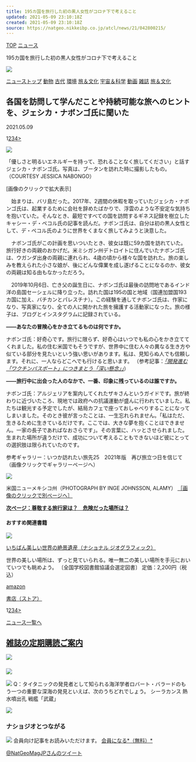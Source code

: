 ```yaml
---
title: 195カ国を旅行した初の黒人女性がコロナ下で考えること
updated: 2021-05-09 23:10:18Z
created: 2021-05-09 23:10:18Z
source: https://natgeo.nikkeibp.co.jp/atcl/news/21/042800215/
---
```


[TOP](https://natgeo.nikkeibp.co.jp/)
[ニュース](https://natgeo.nikkeibp.co.jp/nng/news/)

195カ国を旅行した初の黒人女性がコロナ下で考えること

[![](https://natgeo.nikkeibp.co.jp/nng/images/n/2013/news/title_news.gif)](https://natgeo.nikkeibp.co.jp/nng/news/)

[ニューストップ](https://natgeo.nikkeibp.co.jp/nng/news/)
[動物](https://natgeo.nikkeibp.co.jp/nng/news/genre_life.shtml)
[古代](https://natgeo.nikkeibp.co.jp/nng/news/genre_history.shtml)
[環境](https://natgeo.nikkeibp.co.jp/nng/news/genre_environment.shtml)
[旅＆文化](https://natgeo.nikkeibp.co.jp/nng/news/genre_culture.shtml)
[宇宙＆科学](https://natgeo.nikkeibp.co.jp/nng/news/genre_science.shtml)
[動画](https://natgeo.nikkeibp.co.jp/nng/news/genre_video.shtml)
[雑誌](https://natgeo.nikkeibp.co.jp/nng/news/genre_mag.shtml)
[旅＆文化](https://natgeo.nikkeibp.co.jp/nng/news/genre_culture.shtml)

## 各国を訪問して学んだことや持続可能な旅へのヒントを、ジェシカ・ナボンゴ氏に聞いた

2021.05.09

1[2](https://natgeo.nikkeibp.co.jp/atcl/news/21/042800215/?P=2)[3](https://natgeo.nikkeibp.co.jp/atcl/news/21/042800215/?P=3)[4](https://natgeo.nikkeibp.co.jp/atcl/news/21/042800215/?P=4)[>](https://natgeo.nikkeibp.co.jp/atcl/news/21/042800215/?P=2)

[![](https://cdn-natgeo.nikkeibp.co.jp/atcl/news/21/042800215/01.jpg?__scale=w:350,h:525&_sh=07e0a50a20)](https://natgeo.nikkeibp.co.jp/atcl/news/21/042800215/?SS=imgview&FD=1420927604)

「優しさと明るいエネルギーを持って、恐れることなく旅してください」と話すジェシカ・ナボンゴ氏。写真は、ブータンを訪れた時に撮影したもの。（COURTESY JESSICA NABONGO）

[画像のクリックで拡大表示]

　始まりは、バリ島だった。2017年、2週間の休暇を取っていたジェシカ・ナボンゴ氏は、起業するために会社を辞めたばかりで、浮雲のような不安定な気持ちを抱いていた。そんなとき、最短ですべての国を訪問するギネス記録を樹立したキャシー・デ・ペコル氏の記事を読んだ。ナボンゴ氏は、自分は初の黒人女性として、デ・ペコル氏のように世界をくまなく旅してみようと決意した。

　ナボンゴ氏がこの計画を思いついたとき、彼女は既に59カ国を訪れていた。旅行好きの両親のおかげだ。米ミシガン州デトロイトに住んでいたナボンゴ氏は、ウガンダ出身の両親に連れられ、4歳の頃から様々な国を訪れた。旅の楽しみを教えられた小さな娘が、後にどんな偉業を成し遂げることになるのか、彼女の両親は知る由もなかっただろう。

　2019年10月6日、亡き父の誕生日に、ナボンゴ氏は最後の訪問地であるインド洋の島国セーシェルに降り立った。訪れた国は195の国と地域（国連加盟国193カ国に加え、バチカンとパレスチナ）。この経験を通してナボンゴ氏は、作家になり、写真家になり、全ての人に開かれた旅を擁護する活動家になった。旅の様子は、ブログとインスタグラムに記録されている。

**――あなたの冒険心をかき立てるものは何ですか。**

ナボンゴ氏：好奇心です。旅行に限らず、好奇心はいつでも私の心をかき立ててくれました。私の住む米国でもそうですが、世界中に住む人々の異なる生き方や似ている部分を見たいという強い思いがあります。私は、見知らぬ人でも信頼します。それに、一人ならどこへでも行けると思います。 （参考記事：*[「開発進む「ワクチンパスポート」につきまとう「深い懸念」」](https://natgeo.nikkeibp.co.jp/atcl/news/21/041900193/)*）

 **――旅行中に出会った人のなかで、一番、印象に残っているのは誰ですか。**

ナボンゴ氏：アルジェリアを案内してくれたザキさんというガイドです。旅が終わりに近づいたころ、現地では政府への抗議運動が盛んに行われていました。私たちは観光する予定でしたが、結局カフェで座っておしゃべりすることになってしまいました。そのとき彼が言ったことは、一生忘れられません。「私はただ、生きるために生きているだけです。ここでは、大きな夢を抱くことはできません。一家の長子であればなおさらです」。その言葉に、ハッとさせられました。生まれた場所が違うだけで、成功について考えることもできないほど彼にとっての選択肢は限られていたのです。

参考ギャラリー：いつか訪れたい旅先25　2021年版　再び旅立つ日を信じて （画像クリックでギャラリーページへ）

[![](https://cdn-natgeo.nikkeibp.co.jp/atcl/news/21/042800215/06.jpg?__scale=w:500,h:333&_sh=0a0430ec03)](https://natgeo.nikkeibp.co.jp/atcl/gallery/120101048/?P=6)

米国ニューメキシコ州（PHOTOGRAPH BY INGE JOHNSSON, ALAMY）
[［画像のクリックで別ページへ］](https://natgeo.nikkeibp.co.jp/atcl/gallery/120101048/?P=6)

**[次ページ：尊敬する旅行家は？　危険だった場所は？](https://natgeo.nikkeibp.co.jp/atcl/news/21/042800215/?P=2)**

#### おすすめ関連書籍

[![](https://cdn-natgeo.nikkeibp.co.jp/atcl/product/20/031600013/9784863134737.jpg?__scale=w:120,h:153&_sh=0ab0001703)](https://natgeo.nikkeibp.co.jp/atcl/product/20/031600013/?n_cid=nbpnng_sied_rcmdbk202004)

[いちばん美しい世界の絶景遺産（ナショナル ジオグラフィック）](https://natgeo.nikkeibp.co.jp/atcl/product/20/031600013/?n_cid=nbpnng_sied_rcmdbk202004)

世界の美しい場所は、ずっと見ていられる。唯一無二の美しい場所を手元においていつでも眺めよう。 〔全国学校図書館協議会選定図書〕
定価：2,200円（税込）

[amazon](https://www.amazon.co.jp/gp/product/4863134738/ref=as_li_ss_tl?ie=UTF8&linkCode=ll1&tag=nng_store-22&linkId=00442c0ea0e3458dedd2b31456d0d4f8&language=ja_JP)

[書店（ストア）](https://shop.nikkeibp.co.jp/rd/r?p=/pages/FG0801010Ini.do?itm=BK_G140200)

1[2](https://natgeo.nikkeibp.co.jp/atcl/news/21/042800215/?P=2)[3](https://natgeo.nikkeibp.co.jp/atcl/news/21/042800215/?P=3)[4](https://natgeo.nikkeibp.co.jp/atcl/news/21/042800215/?P=4)[>](https://natgeo.nikkeibp.co.jp/atcl/news/21/042800215/?P=2)

[ニュース一覧へ](https://natgeo.nikkeibp.co.jp/nng/news/)

## [雑誌の定期購読ご案内](https://natgeo.nikkeibp.co.jp/nng/subscription/?i_cid=nbpnng_sied_pc_rec2004)

[![](https://cdn-natgeo.nikkeibp.co.jp/nng/images/n/2017/side/newmag_202105.jpg?__scale=w:300,h:243&_sh=06f0760e00)](https://natgeo.nikkeibp.co.jp/nng/magazine/?i_cid=nbpnng_siad_top_magazine)

### ![](https://natgeo.nikkeibp.co.jp/nng/images/n/2013/side/title_quiz.gif)

![](https://natgeo.nikkeibp.co.jp/atcl/web/15/330261/042700279/ph_thumb.jpg)
Q：タイタニックの発見者として知られる海洋学者ロバート・バラードのもう一つの重要な深海の発見といえば、次のうちどれでしょう。
シーラカンス
熱水噴出孔
戦艦「武蔵」

[![](https://natgeo.nikkeibp.co.jp/nng/article/20121112/330261/answer.jpg)](https://natgeo.nikkeibp.co.jp/atcl/web/15/330261/042700279/?P=2)

### ナショジオとつながる

![](https://natgeo.nikkeibp.co.jp/nng/images/n/2018/common/ttl_webMember.png)
会員向け記事をお読みいただけます。
[会員になる*（無料）*](https://account.nikkeibp.co.jp/service/25-sid0205.html)

[@NatGeoMagJPさんのツイート](https://twitter.com/NatGeoMagJP)
